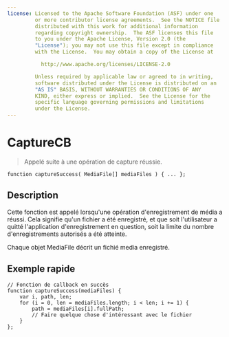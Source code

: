 ```yaml
---
license: Licensed to the Apache Software Foundation (ASF) under one
         or more contributor license agreements.  See the NOTICE file
         distributed with this work for additional information
         regarding copyright ownership.  The ASF licenses this file
         to you under the Apache License, Version 2.0 (the
         "License"); you may not use this file except in compliance
         with the License.  You may obtain a copy of the License at

           http://www.apache.org/licenses/LICENSE-2.0

         Unless required by applicable law or agreed to in writing,
         software distributed under the License is distributed on an
         "AS IS" BASIS, WITHOUT WARRANTIES OR CONDITIONS OF ANY
         KIND, either express or implied.  See the License for the
         specific language governing permissions and limitations
         under the License.
---
```


CaptureCB
=========

> Appelé suite à une opération de capture réussie.

    function captureSuccess( MediaFile[] mediaFiles ) { ... };

Description
-----------

Cette fonction est appelé lorsqu'une opération d'enregistrement de média a réussi.  Cela signifie qu'un fichier a été enregistré, et que soit l'utilisateur a quitté l'application d'enregistrement en question, soit la limite du nombre d'enregistrements autorisés a été atteinte.

Chaque objet MediaFile décrit un fichié media enregistré.  

Exemple rapide
--------------

    // Fonction de callback en succès
    function captureSuccess(mediaFiles) {
        var i, path, len;
        for (i = 0, len = mediaFiles.length; i < len; i += 1) {
            path = mediaFiles[i].fullPath;
            // Faire quelque chose d'intéressant avec le fichier
        }
    };
